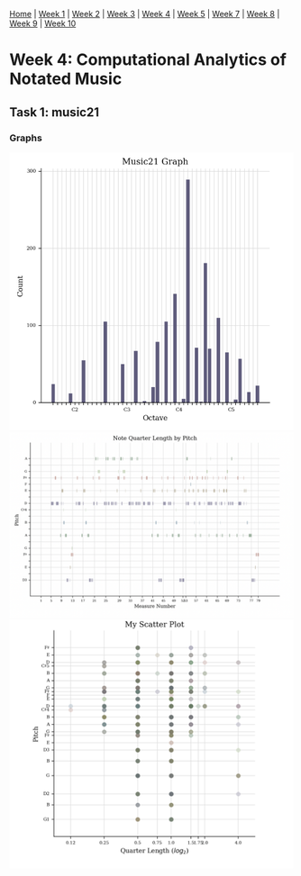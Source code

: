 [Home](README.md) | [Week 1](week1.md) | [Week 2](week2.md) | [Week 3](week3.md) | [Week 4](week4.md) | [Week 5](week5.md) | [Week 7](week7.md) | [Week 8](week8.md) | [Week 9](week9.md) | [Week 10](week10.md)

# Week 4: Computational Analytics of Notated Music
## Task 1: music21 
### Graphs
![Graph 1](data/octave_by_count.png)
![Graph 2](data/piano_roll.png)
![Graph 3](data/quarter_length_by_pitch.png)
